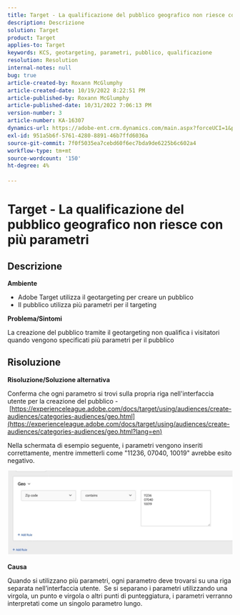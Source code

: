 ```yaml
---
title: Target - La qualificazione del pubblico geografico non riesce con più parametri
description: Descrizione
solution: Target
product: Target
applies-to: Target
keywords: KCS, geotargeting, parametri, pubblico, qualificazione
resolution: Resolution
internal-notes: null
bug: true
article-created-by: Roxann McGlumphy
article-created-date: 10/19/2022 8:22:51 PM
article-published-by: Roxann McGlumphy
article-published-date: 10/31/2022 7:06:13 PM
version-number: 3
article-number: KA-16307
dynamics-url: https://adobe-ent.crm.dynamics.com/main.aspx?forceUCI=1&pagetype=entityrecord&etn=knowledgearticle&id=1c1274c8-eb4f-ed11-bba2-00224808679b
exl-id: 951a5b6f-5761-4280-8891-46b7ffd6036a
source-git-commit: 7f0f5035ea7cebd60f6ec7bda9de6225b6c602a4
workflow-type: tm+mt
source-wordcount: '150'
ht-degree: 4%

---
```


# Target - La qualificazione del pubblico geografico non riesce con più parametri

## Descrizione


<b>Ambiente</b>

- Adobe Target utilizza il geotargeting per creare un pubblico
- Il pubblico utilizza più parametri per il targeting


<b>Problema/Sintomi</b>

La creazione del pubblico tramite il geotargeting non qualifica i visitatori quando vengono specificati più parametri per il pubblico




## Risoluzione


<b>Risoluzione/Soluzione alternativa</b>

Conferma che ogni parametro si trovi sulla propria riga nell&#39;interfaccia utente per la creazione del pubblico - [https://experienceleague.adobe.com/docs/target/using/audiences/create-audiences/categories-audiences/geo.html](https://experienceleague.adobe.com/docs/target/using/audiences/create-audiences/categories-audiences/geo.html?lang=en)

Nella schermata di esempio seguente, i parametri vengono inseriti correttamente, mentre immetterli come &quot;11236, 07040, 10019&quot; avrebbe esito negativo.

![](assets/e6a271f9-4e59-ed11-9561-6045bd006e5a.png)

<b>Causa</b>

Quando si utilizzano più parametri, ogni parametro deve trovarsi su una riga separata nell’interfaccia utente.  Se si separano i parametri utilizzando una virgola, un punto e virgola o altri punti di punteggiatura, i parametri verranno interpretati come un singolo parametro lungo.
